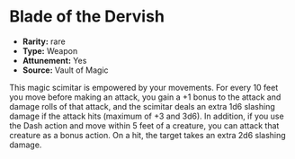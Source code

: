 
# Blade of the Dervish

* **Rarity:** rare
* **Type:** Weapon
* **Attunement:** Yes
* **Source:** Vault of Magic


This magic scimitar is empowered by your movements. For every 10 feet you move before making an attack, you gain a +1 bonus to the attack and damage rolls of that attack, and the scimitar deals an extra 1d6 slashing damage if the attack hits (maximum of +3 and 3d6). In addition, if you use the Dash action and move within 5 feet of a creature, you can attack that creature as a bonus action. On a hit, the target takes an extra 2d6 slashing damage.

